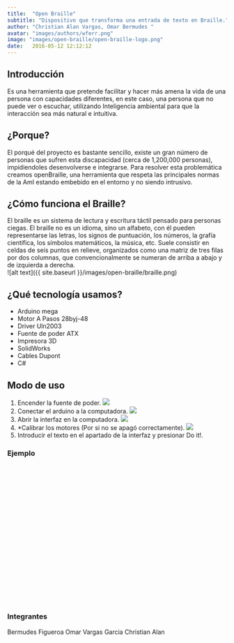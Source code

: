 ```yaml
---
title:  "Open Braille"
subtitle: "Dispositivo que transforma una entrada de texto en Braille."
author: "Christian Alan Vargas, Omar Bermudes "
avatar: "images/authors/wferr.png"
image: "images/open-braille/open-braille-logo.png"
date:   2016-05-12 12:12:12
---
```


## Introducción 
Es una herramienta que pretende facilitar y hacer más amena la vida de una persona con capacidades diferentes, en este caso, una persona que no puede ver o escuchar, utilizando Inteligencia ambiental  para que la interacción sea más natural e intuitiva.



## ¿Porque?
El porqué del proyecto es bastante sencillo, existe un gran número de personas que sufren esta discapacidad (cerca de 1,200,000 personas), impidiendoles desenvolverse e integrarse.
Para resolver esta problemática creamos openBraille, una herramienta que respeta las principales normas de la AmI estando embebido en el entorno y no siendo intrusivo.

## ¿Cómo funciona el Braille?
El braille es un sistema de lectura y escritura táctil pensado para personas ciegas.
El braille no es un idioma, sino un alfabeto, con él pueden representarse las letras, los signos de puntuación, los números, la grafía científica, los símbolos matemáticos, la música, etc.
Suele consistir en celdas de seis puntos en relieve, organizados como una matriz de tres filas por dos columnas, que convencionalmente se numeran de arriba a abajo y de izquierda a derecha.  
![alt text]({{ site.baseurl }}/images/open-braille/braille.png)


## ¿Qué tecnología usamos?
- Arduino mega
- Motor A Pasos 28byj-48
- Driver Uln2003
- Fuente de poder ATX
- Impresora 3D
- SolidWorks
- Cables Dupont
- C#

## Modo de uso
1. Encender la fuente de poder.
    <img class="image-center" src="images/open-braille/"/>
2. Conectar el arduino a la computadora.
    <img class="image-center" src="images/open-braille/"/>
3. Abrir la interfaz en la computadora.
    <img class="image-center" src="images/open-braille/"/>
4. *Calibrar los motores (Por si no se apagó correctamente).
    <img class="image-center" src="images/open-braille/"/>
5. Introducir el texto en el apartado de la interfaz y presionar Do it!.

### Ejemplo 
<iframe width="560" height="315" src="" frameborder="0" allowfullscreen></iframe>


### Integrantes
Bermudes Figueroa Omar
Vargas Garcia Christian Alan
